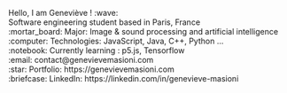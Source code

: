 <p>
    Hello, I am Geneviève ! :wave: <br>
    Software engineering student based in Paris, France <br>
    :mortar_board: Major: Image & sound processing and artificial intelligence <br>
    :computer: Technologies: JavaScript, Java, C++, Python ... <br>
    :notebook: Currently learning : p5.js, Tensorflow <br>
    :email:	contact@genevievemasioni.com <br>
    :star: Portfolio: https://genevievemasioni.com <br>
    :briefcase: LinkedIn: https://linkedin.com/in/genevieve-masioni <br>
</p>
